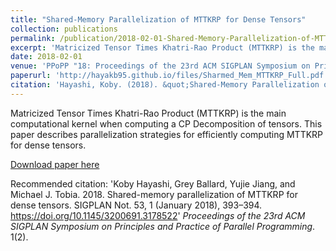 ```yaml
---
title: "Shared-Memory Parallelization of MTTKRP for Dense Tensors"
collection: publications
permalink: /publication/2018-02-01-Shared-Memory-Parallelization-of-MTTKRP-for-Dense-Tensors.md
excerpt: 'Matricized Tensor Times Khatri-Rao Product (MTTKRP) is the main computational kernel when computing a CP Decomposition of tensors. This paper describes parallelization strategies for efficiently computing MTTKRP for dense tensors.'
date: 2018-02-01
venue: 'PPoPP "18: Proceedings of the 23rd ACM SIGPLAN Symposium on Principles and Practice of Parallel Programming (Short Paper)'
paperurl: 'http://hayakb95.github.io/files/Sharmed_Mem_MTTKRP_Full.pdf'
citation: 'Hayashi, Koby. (2018). &quot;Shared-Memory Parallelization of MTTKRP for Dense Tensors.&quot; <i>Proceedings of the 23rd ACM SIGPLAN Symposium on Principles and Practice of Parallel Programming</i>. 1(1).'
---
```

Matricized Tensor Times Khatri-Rao Product (MTTKRP) is the main computational kernel when computing a CP Decomposition of tensors. This paper describes parallelization strategies for efficiently computing MTTKRP for dense tensors.

[Download paper here](http://hayakb95.github.io/files/Sharmed_Mem_MTTKRP_Full.pdf)

Recommended citation: 'Koby Hayashi, Grey Ballard, Yujie Jiang, and Michael J. Tobia. 2018. Shared-memory parallelization of MTTKRP for dense tensors. SIGPLAN Not. 53, 1 (January 2018), 393–394. https://doi.org/10.1145/3200691.3178522' <i>Proceedings of the 23rd ACM SIGPLAN Symposium on Principles and Practice of Parallel Programming</i>. 1(2).
